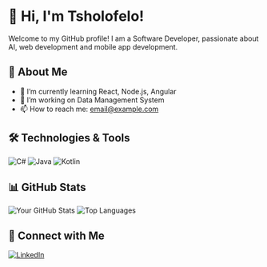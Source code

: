 # 👋 Hi, I'm Tsholofelo!
Welcome to my GitHub profile! I am a Software Developer, passionate about AI, web development and mobile app development.

## 🚀 About Me
- 🌱 I’m currently learning React, Node.js, Angular
- 🔭 I’m working on Data Management System
- 📫 How to reach me: [email@example.com](tsholofelomotswane773@gmail.com)

## 🛠️ Technologies & Tools
![C#](https://img.shields.io/badge/React-%2361DAFB.svg?style=flat&logo=react&logoColor=black)
![Java](https://img.shields.io/badge/Node.js-%2343853D.svg?style=flat&logo=node.js&logoColor=white)
![Kotlin](https://img.shields.io/badge/Kotlin-%230095D5.svg?style=flat&logo=kotlin&logoColor=white)

## 📊 GitHub Stats
![Your GitHub Stats](https://github-readme-stats.vercel.app/api?username=yourusername&show_icons=true&theme=radical)
![Top Languages](https://github-readme-stats.vercel.app/api/top-langs/?username=yourusername&layout=compact&theme=radical)

## 🔗 Connect with Me
[![LinkedIn](https://img.shields.io/badge/LinkedIn-%230077B5.svg?style=flat&logo=linkedin&logoColor=white)](https://www.linkedin.com/in/tsholofelo-motswane-07b44324b/)

